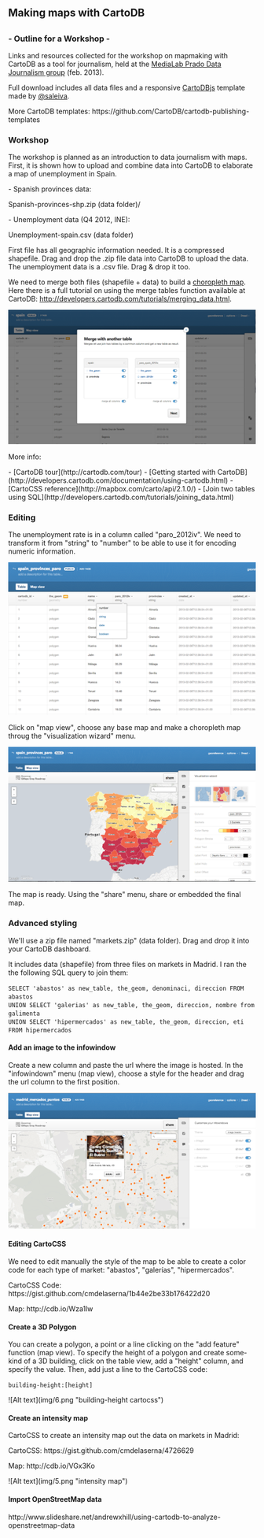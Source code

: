 <h2>Making maps with CartoDB<h2> 
<h3>- Outline for a Workshop -</h3>

<p>Links and resources collected for the workshop on mapmaking with CartoDB as a tool for journalism, held at the <a href="http://medialab-prado.es/article/periodismo_datos_mapas_interactivos">MediaLab Prado Data Journalism group</a> (feb. 2013).<p>

<p>Full download includes all data files and a responsive <a href="http://developers.cartodb.com/documentation/cartodb-js.html">CartoDBjs</a> template made by <a href="https://twitter.com/saleiva">@saleiva</a>. </p>

<p>More CartoDB templates: https://github.com/CartoDB/cartodb-publishing-templates</p>


<h3>Workshop</h3>
<p>The workshop is planned as an introduction to data journalism with maps. First, it is shown how to upload and combine data into CartoDB to elaborate a map of unemployment in Spain. </p>

<p>- Spanish provinces data: </p> 
<p>Spanish-provinces-shp.zip (data folder)/</p>

<p>- Unemployment data (Q4 2012, <a hhref="http://ine.es/">INE</a>):</p> 
<p>Unemployment-spain.csv (data folder)</p>

<p>First file has all geographic information needed. It is a compressed shapefile. Drag and drop the .zip file data into CartoDB to upload the data. The unemployment data is a .csv file. Drag & drop it too.</p>
<p>We need to merge both files (shapefile + data) to build a <a href="http://www.ncgia.ucsb.edu/cctp/units/unit47/html/mas_form.html">choropleth map</a>. Here there is a full tutorial on using the merge tables function available at CartoDB: <a href="http://developers.cartodb.com/tutorials/merging_data.html">http://developers.cartodb.com/tutorials/merging_data.html</a>.

![Alt text](img/1.png "merge tables")

<p>More info:</p>
- [CartoDB tour](http://cartodb.com/tour)
- [Getting started with CartoDB](http://developers.cartodb.com/documentation/using-cartodb.html)
- [CartoCSS reference](http://mapbox.com/carto/api/2.1.0/)
- [Join two tables using SQL](http://developers.cartodb.com/tutorials/joining_data.html)


<h3>Editing</h3>
<p>The unemployment rate is in a column called "paro_2012iv". We need to transform it from "string" to "number" to be able to use it for encoding numeric information.</p>

![Alt text](img/2.png "edit columns")

<p>Click on "map view", choose any base map and make a choropleth map throug the "visualization wizard" menu. </p>

![Alt text](img/3.png "visualization wizard")

<p>The map is ready. Using the "share" menu, share or embedded the final map.</p>


<h3>Advanced styling</h3>
<p>We'll use a zip file named "markets.zip" (data folder). Drag and drop it into your CartoDB dashboard.</p> 

<p>It includes data (shapefile) from three files on markets in Madrid. I ran the the following SQL query to join them: </p> 
<code>SELECT 'abastos' as new_table, the_geom, denominaci, direccion FROM abastos<br>UNION SELECT 'galerias' as new_table, the_geom, direccion, nombre from galimenta<br>UNION SELECT 'hipermercados' as new_table, the_geom, direccion, eti FROM hipermercados</code>

<h4>Add an image to the infowindow</h4>
<p>Create a new column and paste the url where the image is hosted. In the "infowindown" menu (map view), choose a style for the header and drag the url column to the first position. 

![Alt text](img/4.png "image infowindow cartocss")

<h4>Editing CartoCSS</h4>
<p>We need to edit manually the style of the map to be able to create a color code for each type of market: "abastos", "galerías", "hipermercados".
<p>CartoCSS Code: https://gist.github.com/cmdelaserna/1b44e2be33b176422d20</p>
<p>Map: http://cdb.io/Wza1lw</p>

<h4>Create a 3D Polygon</h4>
<p>You can create a polygon, a point or a line clicking on the "add feature" function (map view). To specify the height of a polygon and create some-kind of a 3D building, click on the table view, add a "height" column, and specify the value. Then, add just a line to the CartoCSS code: 
<p><code>building-height:[height]</code></p>
![Alt text](img/6.png "building-height cartocss")

<h4>Create an intensity map</h4>
<p>CartoCSS to create an intensity map out the data on markets in Madrid: </p>
<p>CartoCSS: https://gist.github.com/cmdelaserna/4726629</p>
<p>Map: http://cdb.io/VGx3Ko</p>
![Alt text](img/5.png "intensity map")

<h4>Import OpenStreetMap data</h4>
<p>http://www.slideshare.net/andrewxhill/using-cartodb-to-analyze-openstreetmap-data</p>
